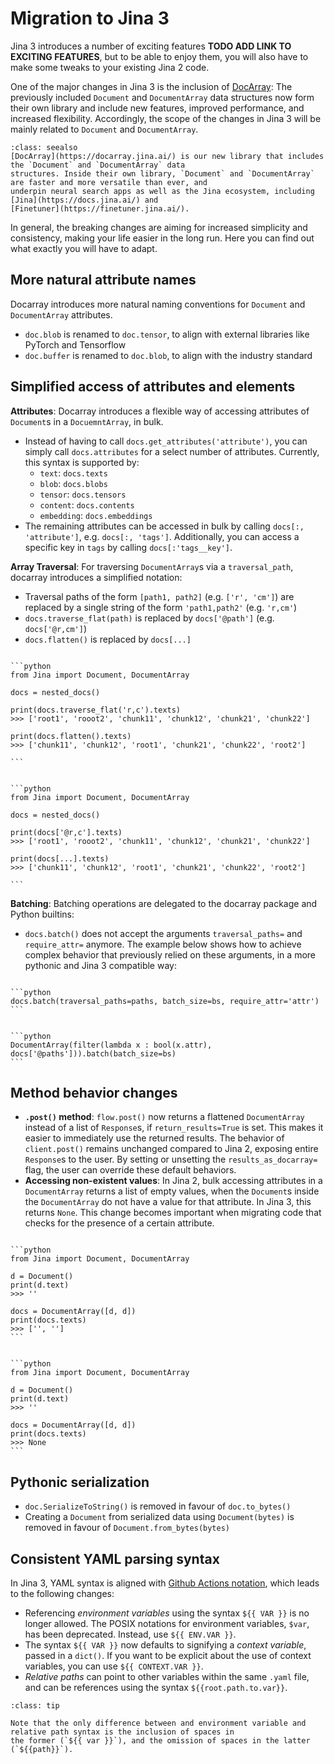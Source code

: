# Migration to Jina 3

Jina 3 introduces a number of exciting features **TODO ADD LINK TO EXCITING FEATURES**, but to be able to enjoy them, you will also have to make some
tweaks to your existing Jina 2 code.

One of the major changes in Jina 3 is the inclusion of [DocArray](https://docarray.jina.ai/):
The previously included `Document` and `DocumentArray` data structures now form their own library and include new
features, improved performance, and increased flexibility.
Accordingly, the scope of the changes in Jina 3 will be mainly related to `Document` and `DocumentArray`.

```{admonition} DocArray library
:class: seealso
[DocArray](https://docarray.jina.ai/) is our new library that includes the `Document` and `DocumentArray` data
structures. Inside their own library, `Document` and `DocumentArray` are faster and more versatile than ever, and
underpin neural search apps as well as the Jina ecosystem, including [Jina](https://docs.jina.ai/) and
[Finetuner](https://finetuner.jina.ai/).
```

In general, the breaking changes are aiming for increased simplicity and consistency, making your life easier in the
long run. Here you can find out what exactly you will have to adapt.

## More natural attribute names

Docarray introduces more natural naming conventions for `Document` and `DocumentArray` attributes.

- `doc.blob` is renamed to `doc.tensor`, to align with external libraries like PyTorch and Tensorflow
- `doc.buffer` is renamed to `doc.blob`, to align with the industry standard

## Simplified access of attributes and elements

**Attributes**: Docarray introduces a flexible way of accessing attributes of `Document`s in a `DocuemntArray`, in bulk.
- Instead of having to call `docs.get_attributes('attribute')`, you can simply call `docs.attributes` for
  a select number of attributes. Currently, this syntax is supported by:
  - `text`: `docs.texts`
  - `blob`: `docs.blobs`
  - `tensor`: `docs.tensors`
  - `content`: `docs.contents`
  - `embedding`: `docs.embeddings`
- The remaining attributes can be accessed in bulk by calling `docs[:, 'attribute']`, e.g. `docs[:, 'tags']`.
  Additionally, you can access a specific key in `tags` by calling `docs[:'tags__key']`.

**Array Traversal**: For traversing `DocumentArray`s via a `traversal_path`, docarray introduces a simplified notation:

- Traversal paths of the form `[path1, path2]` (e.g. `['r', 'cm']`) are replaced by a single string of the form
`'path1,path2'` (e.g. `'r,cm'`)
- `docs.traverse_flat(path)` is replaced by `docs['@path']` (e.g. `docs['@r,cm']`)
- `docs.flatten()` is replaced by `docs[...]`

````{tab} Jina 2

```python
from Jina import Document, DocumentArray

docs = nested_docs()

print(docs.traverse_flat('r,c').texts)
>>> ['root1', 'rooot2', 'chunk11', 'chunk12', 'chunk21', 'chunk22']

print(docs.flatten().texts)
>>> ['chunk11', 'chunk12', 'root1', 'chunk21', 'chunk22', 'root2']

```

````

````{tab} Jina 3 

```python
from Jina import Document, DocumentArray

docs = nested_docs()

print(docs['@r,c'].texts)
>>> ['root1', 'rooot2', 'chunk11', 'chunk12', 'chunk21', 'chunk22']

print(docs[...].texts)
>>> ['chunk11', 'chunk12', 'root1', 'chunk21', 'chunk22', 'root2']

```

````

**Batching**: Batching operations are delegated to the docarray package and Python builtins:

- `docs.batch()` does not accept the arguments `traversal_paths=` and `require_attr=` anymore.
The example below shows how to achieve complex behavior that previously relied on these arguments, in a more pythonic
and Jina 3 compatible way:

````{tab} Jina 2

```python
docs.batch(traversal_paths=paths, batch_size=bs, require_attr='attr')
```

````

````{tab} Jina 3 

```python
DocumentArray(filter(lambda x : bool(x.attr), docs['@paths'])).batch(batch_size=bs)
```

````

## Method behavior changes

- **`.post()` method**: `flow.post()` now returns a flattened `DocumentArray` instead of a list of `Response`s, if `return_results=True` is
set. This makes it easier to immediately use the returned results. The behavior of `client.post()` remains unchanged
compared to Jina 2, exposing entire `Response`s to the user. By setting or unsetting the `results_as_docarray=` flag,
the user can override these default behaviors.
- **Accessing non-existent values**: In Jina 2, bulk accessing attributes in a `DocumentArray` returns a list of empty values, when the `Document`s
inside the `DocumentArray` do not have a value for that attribute. In Jina 3, this returns `None`. This change becomes
important when migrating code that checks for the presence of a certain attribute.

````{tab} Jina 2

```python
from Jina import Document, DocumentArray

d = Document()
print(d.text)
>>> ''

docs = DocumentArray([d, d])
print(docs.texts)
>>> ['', '']
```

````

````{tab} Jina 3 

```python
from Jina import Document, DocumentArray

d = Document()
print(d.text)
>>> ''

docs = DocumentArray([d, d])
print(docs.texts)
>>> None
```

````


## Pythonic serialization

- `doc.SerializeToString()` is removed in favour of `doc.to_bytes()`
- Creating a `Document` from serialized data using `Document(bytes)` is removed in favour of
`Document.from_bytes(bytes)`


## Consistent YAML parsing syntax

In Jina 3, YAML syntax is aligned with [Github Actions notation](https://docs.github.com/en/actions/learn-github-actions/environment-variables),
which leads to the following changes:

- Referencing *environment variables* using the syntax `${{ VAR }}` is no longer allowed. The POSIX notations for
environment variables, `$var`, has been deprecated. Instead, use `${{ ENV.VAR }}`.
- The syntax `${{ VAR }}` now defaults to signifying a *context variable*, passed in a `dict()`. If you want to be explicit
about the use of context variables, you can use `${{ CONTEXT.VAR }}`.
- *Relative paths* can point to other variables within the same `.yaml` file, and can be references using the syntax `${{root.path.to.var}}`.

````{admonition} Environment variables vs. relative paths
:class: tip

Note that the only difference between and environment variable and relative path syntax is the inclusion of spaces in
the former (`${{ var }}`), and the omission of spaces in the latter (`${{path}}`).

````